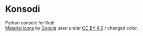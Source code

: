# Konsodi
Python console for Kodi.  
[Material icons](https://design.google.com/icons/) by [Google](https://www.google.com) used under [CC BY 4.0](http://creativecommons.org/licenses/by/4.0/) / changed color.  
